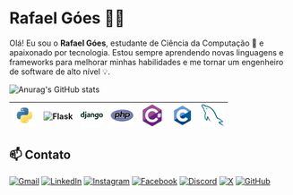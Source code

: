 # Rafael Góes 👨‍💻

Olá! Eu sou o **Rafael Góes**, estudante de Ciência da Computação 🚀 e apaixonado por tecnologia. Estou sempre aprendendo novas linguagens e frameworks para melhorar minhas habilidades e me tornar um engenheiro de software de alto nível 💡.

![Anurag's GitHub stats](https://github-readme-stats.vercel.app/api?username=rafaelgoesti&theme=react&show_icons=true)

| <img title="Python" alt="Python" width="40px" src="https://raw.githubusercontent.com/github/explore/master/topics/python/python.png"> | <img title="Flask" alt="Flask" width="40px" src="https://img.icons8.com/ios-filled/FFFFFF/flask.png"> | <img title="Django" alt="Django" width="40px" src="https://raw.githubusercontent.com/github/explore/main/topics/django/django.png"> | <img title="PHP" alt="PHP" width="40px" src="https://raw.githubusercontent.com/devicons/devicon/master/icons/php/php-original.svg"> | <img title="C#" alt="C#" width="40px" src="https://raw.githubusercontent.com/devicons/devicon/master/icons/csharp/csharp-original.svg"> | <img title="C" alt="C" width="40px" src="https://raw.githubusercontent.com/github/explore/master/topics/c/c.png"> | <img title="MySQL" alt="MySQL" width="40px" src="https://raw.githubusercontent.com/devicons/devicon/master/icons/mysql/mysql-original.svg"> |
|--|--|--|--|--|--|--|

## 📫 Contato

[![Gmail](https://img.shields.io/badge/Gmail-D14836?style=for-the-badge&logo=gmail&logoColor=white)](mailto:seuemail@gmail.com)
[![LinkedIn](https://img.shields.io/badge/LinkedIn-0A66C2?style=for-the-badge&logo=linkedin&logoColor=white)](https://www.linkedin.com/in/rafael-g%C3%B3es-duarte-10709332a?utm_source=share&utm_campaign=share_via&utm_content=profile&utm_medium=android_app)
[![Instagram](https://img.shields.io/badge/Instagram-E4405F?style=for-the-badge&logo=instagram&logoColor=white)](https://www.instagram.com/rafaelgoesti/)
[![Facebook](https://img.shields.io/badge/Facebook-1877F2?style=for-the-badge&logo=facebook&logoColor=white)](https://www.facebook.com/share/1D3u4yYWeT/)
[![Discord](https://img.shields.io/badge/Discord-7289DA?style=for-the-badge&logo=discord&logoColor=white)](https://discord.com/users/seuperfil)
[![X](https://img.shields.io/badge/X-000000?style=for-the-badge&logo=x&logoColor=white)](https://www.x.com/seuperfil)
[![GitHub](https://img.shields.io/badge/GitHub-181717?style=for-the-badge&logo=github&logoColor=white)](https://github.com/seuperfil)
